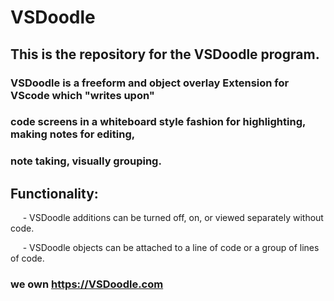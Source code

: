 # VSDoodle
## This is the repository for the VSDoodle program. 
### VSDoodle is a freeform and object overlay Extension for VScode which "writes upon" 
### code screens in a whiteboard style fashion for highlighting, making notes for editing,
### note taking, visually grouping. 

## Functionality:
<p>&nbsp;&nbsp;&nbsp;&nbsp;&nbsp;- VSDoodle additions can be turned off, on, or viewed separately without code.</p>
<p>&nbsp;&nbsp;&nbsp;&nbsp;&nbsp;- VSDoodle objects can be attached to a line of code or a group of lines of code.</p> 

### we own https://VSDoodle.com
